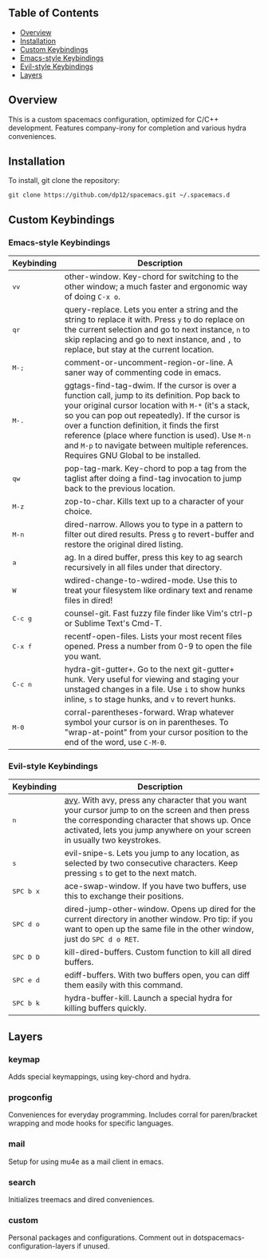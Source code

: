 ## Table of Contents
* [Overview](https://github.com/dp12/spacemacs#overview)
* [Installation](https://github.com/dp12/spacemacs#installation)
* [Custom Keybindings](https://github.com/dp12/spacemacs#custom-keybindings)
* [Emacs-style Keybindings](https://github.com/dp12/spacemacs#emacs-style-keybindings)
* [Evil-style Keybindings](https://github.com/dp12/spacemacs#evil-style-keybindings)
* [Layers](https://github.com/dp12/spacemacs#layers)

## Overview
This is a custom spacemacs configuration, optimized for C/C++ development. Features company-irony for completion and various hydra conveniences.

## Installation
To install, git clone the repository:

`git clone https://github.com/dp12/spacemacs.git ~/.spacemacs.d`

## Custom Keybindings
### Emacs-style Keybindings
Keybinding         | Description
-------------------|------------------------------------------------------------
<kbd>vv</kbd>      | other-window. Key-chord for switching to the other window; a much faster and ergonomic way of doing `C-x o`.
<kbd>qr</kbd>      | query-replace. Lets you enter a string and the string to replace it with. Press `y` to do replace on the current selection and go to next instance, `n` to skip replacing and go to next instance, and `,` to replace, but stay at the current location.
<kbd>M-;</kbd>     | comment-or-uncomment-region-or-line. A saner way of commenting code in emacs.
<kbd>M-.</kbd>     | ggtags-find-tag-dwim. If the cursor is over a function call, jump to its definition. Pop back to your original cursor location with `M-*` (it's a stack, so you can pop out repeatedly). If the cursor is over a function definition, it finds the first reference (place where function is used). Use `M-n` and `M-p` to navigate between multiple references. Requires GNU Global to be installed.
<kbd>qw</kbd>      | pop-tag-mark. Key-chord to pop a tag from the taglist after doing a find-tag invocation to jump back to the previous location.
<kbd>M-z</kbd>     | zop-to-char. Kills text up to a character of your choice.
<kbd>M-n</kbd>     | dired-narrow. Allows you to type in a pattern to filter out dired results. Press `g` to revert-buffer and restore the original dired listing. 
<kbd>a</kbd>       | ag. In a dired buffer, press this key to ag search recursively in all files under that directory.
<kbd>W</kbd>       | wdired-change-to-wdired-mode. Use this to treat your filesystem like ordinary text and rename files in dired!
<kbd>C-c g</kbd>   | counsel-git. Fast fuzzy file finder like Vim's ctrl-p or Sublime Text's Cmd-T.
<kbd>C-x f</kbd>   | recentf-open-files. Lists your most recent files opened. Press a number from 0-9 to open the file you want.
<kbd>C-c n</kbd>   | hydra-git-gutter+. Go to the next git-gutter+ hunk. Very useful for viewing and staging your unstaged changes in a file. Use `i` to show hunks inline, `s` to stage hunks, and `v` to revert hunks.
<kbd>M-0</kbd>     | corral-parentheses-forward. Wrap whatever symbol your cursor is on in parentheses. To "wrap-at-point" from your cursor position to the end of the word, use `C-M-0`.

### Evil-style Keybindings
Keybinding         | Description
-------------------|------------------------------------------------------------
<kbd>n</kbd>       | [avy](https://github.com/abo-abo/avy). With avy, press any character that you want your cursor jump to on the screen and then press the corresponding character that shows up. Once activated, lets you jump anywhere on your screen in usually two keystrokes.
<kbd>s</kbd>       | evil-snipe-s. Lets you jump to any location, as selected by two consecutive characters. Keep pressing `s` to get to the next match.
<kbd>SPC b x</kbd> | ace-swap-window. If you have two buffers, use this to exchange their positions.
<kbd>SPC d o</kbd> | dired-jump-other-window. Opens up dired for the current directory in another window. Pro tip: if you want to open up the same file in the other window, just do `SPC d o RET`.
<kbd>SPC D D</kbd> | kill-dired-buffers. Custom function to kill all dired buffers.
<kbd>SPC e d</kbd> | ediff-buffers. With two buffers open, you can diff them easily with this command.
<kbd>SPC b k</kbd> | hydra-buffer-kill. Launch a special hydra for killing buffers quickly.


## Layers
### keymap

Adds special keymappings, using key-chord and hydra.

### progconfig

Conveniences for everyday programming. Includes corral for paren/bracket wrapping and mode hooks for specific languages.

### mail

Setup for using mu4e as a mail client in emacs.

### search

Initializes treemacs and dired conveniences.

### custom

Personal packages and configurations. Comment out in dotspacemacs-configuration-layers if unused.
